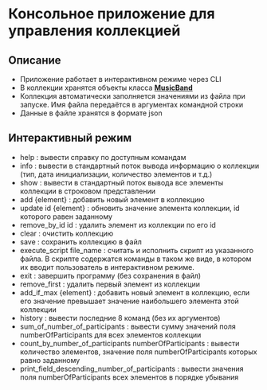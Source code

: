 # Консольное приложение для управления коллекцией
## Описание
- Приложение работает в интерактивном режиме через CLI
- В коллекции хранятся объекты класса [__MusicBand__](https://github.com/SuperJaremy/Lab5/blob/master/Lab5/src/Lab/Program/MusicBand.java)
- Коллекция автоматически заполняется значениями из файла при запуске. Имя файла передаётся в аргументах командной строки
- Данные в файле хранятся в формате json
## Интерактивный режим
- help : вывести справку по доступным командам
- info : вывести в стандартный поток вывода информацию о коллекции (тип, дата инициализации, количество элементов и т.д.)
- show : вывести в стандартный поток вывода все элементы коллекции в строковом представлении
- add {element} : добавить новый элемент в коллекцию
- update id {element} : обновить значение элемента коллекции, id которого равен заданному
- remove_by_id id : удалить элемент из коллекции по его id
- clear : очистить коллекцию
- save : сохранить коллекцию в файл
- execute_script file_name : считать и исполнить скрипт из указанного файла. В скрипте содержатся команды в таком же виде, в котором их вводит пользователь в интерактивном режиме.
- exit : завершить программу (без сохранения в файл)
- remove_first : удалить первый элемент из коллекции
- add_if_max {element} : добавить новый элемент в коллекцию, если его значение превышает значение наибольшего элемента этой коллекции
- history : вывести последние 8 команд (без их аргументов)
- sum_of_number_of_participants : вывести сумму значений поля numberOfParticipants для всех элементов коллекции
- count_by_number_of_participants numberOfParticipants : вывести количество элементов, значение поля numberOfParticipants которых равно заданному
- print_field_descending_number_of_participants : вывести значения поля numberOfParticipants всех элементов в порядке убывания
